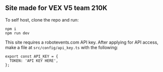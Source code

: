 ## Site made for VEX V5 team 210K

To self host, clone the repo and run:
```
npm i
npm run dev
```

This site requires a robotevents.com API key. After applying for API access, make a file at `src/config/api_key.ts` with the following:
```
export const API_KEY = {
  TOKEN: 'API KEY HERE',
};
```
